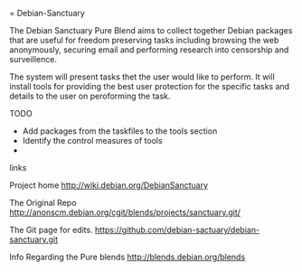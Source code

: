 = Debian-Sanctuary

The Debian Sanctuary Pure Blend aims to collect together Debian packages that are useful for freedom preserving tasks including browsing the web anonymously, securing email and performing research into censorship and surveillence.

The system will present tasks thet the user would like to perform. It will install tools for providing the best user protection for the specific tasks and details to the user on peroforming the task.


TODO

* Add packages from the taskfiles to the tools section
* Identify the control measures of tools
*

links

Project home http://wiki.debian.org/DebianSanctuary

The Original Repo http://anonscm.debian.org/cgit/blends/projects/sanctuary.git/

The Git page for edits. https://github.com/debian-sactuary/debian-sanctuary.git

Info Regarding the Pure blends http://blends.debian.org/blends



























